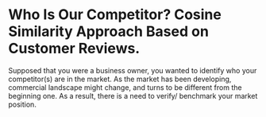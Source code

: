 # Who Is Our Competitor? Cosine Similarity Approach Based on Customer Reviews.
Supposed that you were a business owner, you wanted to identify who your competitor(s) are in the market. 
As the market has been developing, commercial landscape might change, and turns to be different from the beginning one. 
As a result, there is a need to verify/ benchmark your market position.
